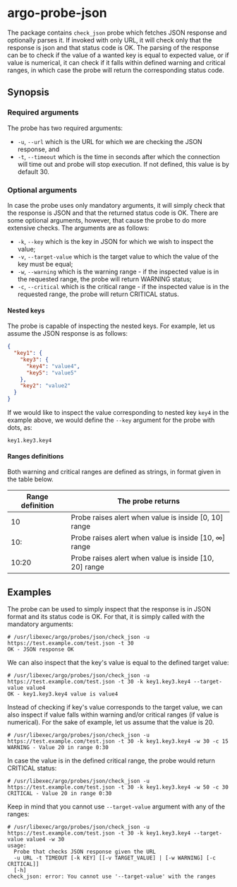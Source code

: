 # argo-probe-json

The package contains `check_json` probe which fetches JSON response and optionally parses it. If invoked with only URL, it will check only that the response is json and that status code is OK. The parsing of the response can be to check if the value of a wanted key is equal to expected value, or if value is numerical, it can check if it falls within defined warning and critical ranges, in which case the probe will return the corresponding status code. 

## Synopsis

### Required arguments

The probe has two required arguments:

* `-u`, `--url` which is the URL for which we are checking the JSON response, and
* `-t`, `--timeout` which is the time in seconds after which the connection will time out and probe will stop execution. If not defined, this value is by default 30.

### Optional arguments

In case the probe uses only mandatory arguments, it will simply check that the response is JSON and that the returned status code is OK. There are some optional arguments, however, that cause the probe to do more extensive checks. The arguments are as follows:

* `-k`, `--key` which is the key in JSON for which we wish to inspect the value;
* `-v`, `--target-value`  which is the target value to which the value of the key must be equal;
* `-w`, `--warning` which is the warning range - if the inspected value is in the requested range, the probe will return WARNING status;
* `-c`, `--critical` which is the critical range - if the inspected value is in the requested range, the probe will return CRITICAL status.

#### Nested keys

The probe is capable of inspecting the nested keys. For example, let us assume the JSON response is as follows:

```json
{
  "key1": {
    "key3": {
      "key4": "value4",
      "key5": "value5"
    },
    "key2": "value2"
  }
}
```

If we would like to inspect the value corresponding to nested key `key4` in the example above, we would define the `--key` argument for the probe with dots, as:

```
key1.key3.key4
```

#### Ranges definitions

Both warning and critical ranges are defined as strings, in format given in the table below.

| Range definition | The probe returns                             |
| --- |------------------------------------------------------------|
| 10 | Probe raises alert when value is inside [0, 10] range       |
|10: | Probe raises alert when value is inside [10, &infin;] range |
|10:20| Probe raises alert when value is inside [10, 20] range     |

## Examples

The probe can be used to simply inspect that the response is in JSON format and its status code is OK. For that, it is simply called with the mandatory arguments:

```
# /usr/libexec/argo/probes/json/check_json -u https://test.example.com/test.json -t 30
OK - JSON response OK
```

We can also inspect that the key's value is equal to the defined target value:

```
# /usr/libexec/argo/probes/json/check_json -u https://test.example.com/test.json -t 30 -k key1.key3.key4 --target-value value4
OK - key1.key3.key4 value is value4
```

Instead of checking if key's value corresponds to the target value, we can also inspect if value falls within warning and/or critical ranges (if value is numerical). For the sake of example, let us assume that the value is 20.

```
# /usr/libexec/argo/probes/json/check_json -u https://test.example.com/test.json -t 30 -k key1.key3.key4 -w 30 -c 15
WARNING - Value 20 in range 0:30
```

In case the value is in the defined critical range, the probe would return CRITICAL status:

```
# /usr/libexec/argo/probes/json/check_json -u https://test.example.com/test.json -t 30 -k key1.key3.key4 -w 50 -c 30
CRITICAL - Value 20 in range 0:30
```

Keep in mind that you cannot use `--target-value` argument with any of the ranges:

```
# /usr/libexec/argo/probes/json/check_json -u https://test.example.com/test.json -t 30 -k key1.key3.key4 --target-value value4 -w 30
usage: 
  Probe that checks JSON response given the URL
  -u URL -t TIMEOUT [-k KEY] [[-v TARGET_VALUE] | [-w WARNING] [-c CRITICAL]] 
  [-h]
check_json: error: You cannot use '--target-value' with the ranges
```
